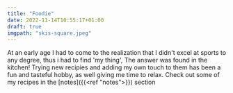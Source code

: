 ```yaml
---
title: "Foodie"
date: 2022-11-14T10:55:17+01:00
draft: true
imgpath: "skis-square.jpeg"
---
```

At an early age I had to come to the realization that I didn't excel at sports to any degree, thus i had to find 'my thing', The answer was found in the kitchen! Trying new recipies and adding my own touch to them has been a fun and tasteful hobby, as well giving me time to relax. Check out some of my recipes in the [notes]({{<ref "notes">}}) section